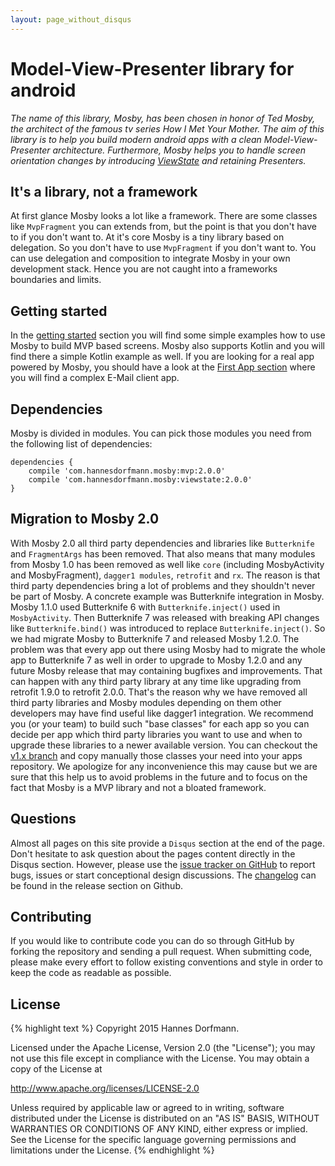 ```yaml
---
layout: page_without_disqus
---
```


# Model-View-Presenter library for android
_The name of this library, Mosby, has been chosen in honor of Ted Mosby, the architect of the famous tv series How I Met Your Mother. The aim of this library is to help you build modern android apps with a clean Model-View-Presenter architecture. Furthermore, Mosby helps you to handle screen orientation changes by introducing [ViewState](http://hannesdorfmann.com/mosby/viewstate/) and retaining Presenters._

## It's a library, not a framework
At first glance Mosby looks a lot like a framework. There are some classes like `MvpFragment` you can extends from, but the point is that you don't have to if you don't want to. At it's core Mosby is a tiny library based on delegation. So you don't have to use `MvpFragment` if you don't want to. You can use delegation and composition to integrate Mosby in your own development stack. Hence you are not caught into a frameworks boundaries and limits.

## Getting started
In the [getting started](http://hannesdorfmann.com/mosby/getting-started/) section you will find some simple examples how to use Mosby to build MVP based screens. Mosby also supports Kotlin and you will find there a simple Kotlin example as well.
If you are looking for a real app powered by Mosby, you should have a look at the [First App section](http://hannesdorfmann.com/mosby/first-app/) where you will find a complex E-Mail client app.

## Dependencies
Mosby is divided in modules. You can pick those modules you need from the following list of dependencies:


<div class="highlight"><pre><code class="groovy"><span class="n">dependencies</span> <span class="o">{</span>
	<span class="n">compile</span> <span class="s1">'com.hannesdorfmann.mosby:mvp:<span class="mosbyVersion">2.0.0</span>'</span>
	<span class="n">compile</span> <span class="s1">'com.hannesdorfmann.mosby:viewstate:<span class="mosbyVersion">2.0.0</span>'</span>
<span class="o">}</span></code></pre></div>

## Migration to Mosby 2.0
With Mosby 2.0 all third party dependencies and libraries like `Butterknife` and `FragmentArgs` has been removed. That also means that many modules from Mosby 1.0 has been removed as well like `core` (including MosbyActivity and MosbyFragment), `dagger1 modules`, `retrofit` and `rx`.
The reason is that third party dependencies bring a lot of problems and they shouldn't never be part of Mosby. A concrete example was Butterknife integration in Mosby. Mosby 1.1.0 used Butterknife 6 with `Butterknife.inject()` used in `MosbyActivity`. Then Butterknife 7 was released with breaking API changes like `Butterknife.bind()` was introduced to replace `Butterknife.inject()`. So we had migrate Mosby to Butterknife 7 and released Mosby 1.2.0. The problem was that every app out there using Mosby had to migrate the whole app to Butterknife 7 as well in order to upgrade to Mosby 1.2.0 and any future Mosby release that may containing bugfixes and improvements. That can happen with any third party library at any time like upgrading from retrofit 1.9.0 to retrofit 2.0.0. That's the reason why we have removed all third party libraries and Mosby modules depending on them other developers may have find useful like dagger1 integration. We recommend you (or your team) to build such "base classes" for each app so you can decide per app which third party libraries you want to use and when to upgrade these libraries to a newer available version. You can checkout the [v1.x branch](https://github.com/sockeqwe/mosby/tree/v1.x) and copy manually those classes your need into your apps repository. We apologize for any inconvenience this may cause but we are sure that this help us to avoid problems in the future and to focus on the fact that Mosby is a MVP library and not a bloated framework.

## Questions
Almost all pages on this site provide a `Disqus` section at the end of the page. Don't hesitate to ask question about the pages content directly in the Disqus section. However, please use the [issue tracker on GitHub](https://github.com/sockeqwe/mosby/issues) to report bugs, issues or start conceptional design discussions. The [changelog](https://github.com/sockeqwe/mosby/releases) can be found in the release section on Github.

## Contributing
If you would like to contribute code you can do so through GitHub by forking the repository and sending a pull request. When submitting code, please make every effort to follow existing conventions and style in order to keep the code as readable as possible.

## License
{% highlight text %}
 Copyright 2015 Hannes Dorfmann.

 Licensed under the Apache License, Version 2.0 (the "License");
 you may not use this file except in compliance with the License.
 You may obtain a copy of the License at

   http://www.apache.org/licenses/LICENSE-2.0

 Unless required by applicable law or agreed to in writing, software
 distributed under the License is distributed on an "AS IS" BASIS,
 WITHOUT WARRANTIES OR CONDITIONS OF ANY KIND, either express or implied.
 See the License for the specific language governing permissions and
 limitations under the License.
{% endhighlight %}


<script src="https://ajax.googleapis.com/ajax/libs/jquery/2.1.3/jquery.min.js"></script>
<script>
(function() {
  var mavenApi = "http://search.maven.org/solrsearch/select?q=g:%22com.hannesdorfmann.mosby%22+AND+a:%22mvp%22";
  $.getJSON(mavenApi)
    .done(function( data ) {
			var version = data.response.response.docs[0].latestVersion;
			$('.mosbyVersion').text(version);
    });
})();
</script
